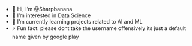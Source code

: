 - 👋 Hi, I’m @Sharpbanana
- 👀 I’m interested in Data Science
- 🌱 I’m currently learning projects related to AI and ML
- ⚡ Fun fact: please dont take the username offensively its just a default name given by google play

<!---
Sharpbanana/Sharpbanana is a ✨ special ✨ repository because its `README.md` (this file) appears on your GitHub profile.
You can click the Preview link to take a look at your changes.
--->
